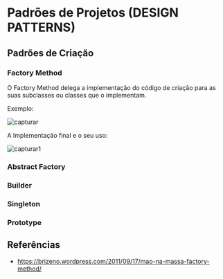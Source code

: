 # Padrões de Projetos (DESIGN PATTERNS)
  ## Padrões de Criação
  ### Factory Method
  
  O Factory Method delega a implementação do código de criação para as suas subclasses ou classes que o implementam.
  
  Exemplo:
  
  
  ![capturar](https://user-images.githubusercontent.com/23198970/54005053-b60f3480-4136-11e9-8592-c6a855d73633.PNG)
  
  
      
   A Implementação final e o seu uso:
   
   
   ![capturar1](https://user-images.githubusercontent.com/23198970/54005060-b90a2500-4136-11e9-9119-15498d69d361.PNG)
      
      
  ### Abstract Factory
  ### Builder
  ### Singleton
  ### Prototype
  
## Referências
  - https://brizeno.wordpress.com/2011/09/17/mao-na-massa-factory-method/
